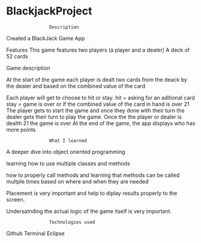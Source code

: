 # BlackjackProject

					Description

Created a BlackJack Game App 

Features
		This game features two players (a player and a dealer)
		A deck of 52 cards 

Game description

At the start of the game each player is dealt two cards from the deack by the dealer and based on the combined value of the card

Each player will get to choose to hit or stay. 
	hit = asking for an aditional card 
	stay = game is over or if the combined value of the card in hand is over 21
The player gets to start the game and once they done with their turn the dealer gets their turn to play the game.
Once the  the player or dealer is dealth 21 the game is over 
At the end of the game, the app displays who has more points 

					What I learned 

A deeper dive into object oriented programming

learning how to use multiple classes and methods 

how to properly call methods and learning that methods can be called multple times based on where and when they are needed

Placement is very important and help to diplay results properly to the screen.

Undersatnding the actual logic of the game itself is very important. 

					Technologies used 

Github
Terminal
Eclipse